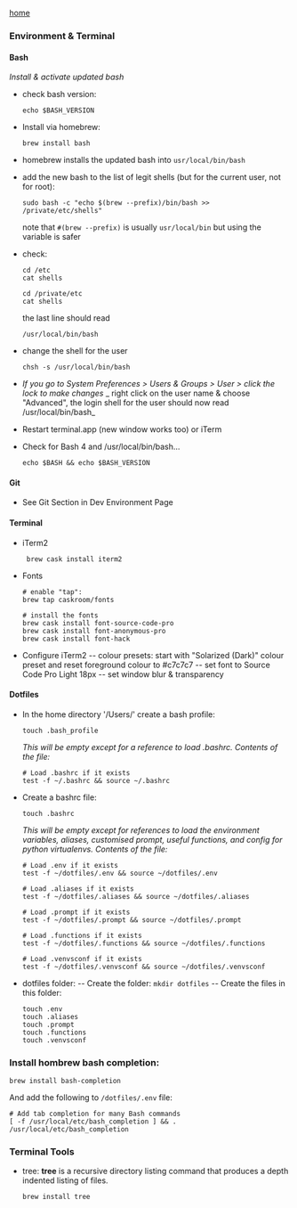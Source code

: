 [home](index.md)

### Environment & Terminal

#### Bash
_Install & activate updated bash_
- check bash version:
  ```
  echo $BASH_VERSION
  ```

- Install via homebrew:
  ```
  brew install bash
  ```

- homebrew installs the updated bash into `usr/local/bin/bash`

- add the new bash to the list of legit shells (but for the current user, not for root):
  ```
  sudo bash -c "echo $(brew --prefix)/bin/bash >> /private/etc/shells"
  ```

  note that `#(brew --prefix)` is usually `usr/local/bin` but using the variable is safer

- check:
  ```
  cd /etc
  cat shells

  cd /private/etc
  cat shells
  ```
  
  the last line should read
  ```
  /usr/local/bin/bash
  ```
  
- change the shell for the user
  ```
  chsh -s /usr/local/bin/bash
  ```
- _If you go to System Preferences > Users & Groups > User > click the lock to make changes_
  _ right click on the user name & choose "Advanced", the login shell for the user should now read /usr/local/bin/bash_

- Restart terminal.app (new window works too) or iTerm

- Check for Bash 4 and /usr/local/bin/bash...
  ```
  echo $BASH && echo $BASH_VERSION
  ```


#### Git
 - See Git Section in Dev Environment Page

#### Terminal

- iTerm2 
  ```
   brew cask install iterm2
  ```

- Fonts 
  ```
  # enable "tap":
  brew tap caskroom/fonts
  
  # install the fonts
  brew cask install font-source-code-pro
  brew cask install font-anonymous-pro
  brew cask install font-hack
  ```

- Configure iTerm2
 -- colour presets: start with "Solarized (Dark)" colour preset and reset foreground colour to #c7c7c7
 -- set font to Source Code Pro Light 18px
 -- set window blur & transparency


#### Dotfiles

- In the home directory '/Users/<username>' create a bash profile:
  ```
  touch .bash_profile
  ```

  _This will be empty except for a reference to load .bashrc. Contents of the file:_
  ```
  # Load .bashrc if it exists
  test -f ~/.bashrc && source ~/.bashrc
  ```

- Create a bashrc file:
  ```
  touch .bashrc
  ``` 

  _This will be empty except for references to load the environment variables, aliases, customised prompt, useful functions, and config for python virtualenvs. Contents of the file:_

  ```
  # Load .env if it exists
  test -f ~/dotfiles/.env && source ~/dotfiles/.env

  # Load .aliases if it exists
  test -f ~/dotfiles/.aliases && source ~/dotfiles/.aliases

  # Load .prompt if it exists
  test -f ~/dotfiles/.prompt && source ~/dotfiles/.prompt

  # Load .functions if it exists
  test -f ~/dotfiles/.functions && source ~/dotfiles/.functions

  # Load .venvsconf if it exists
  test -f ~/dotfiles/.venvsconf && source ~/dotfiles/.venvsconf
  ```

- dotfiles folder:
 -- Create the folder: `mkdir dotfiles`
 -- Create the files in this folder:
 
   ```
   touch .env
   touch .aliases
   touch .prompt
   touch .functions
   touch .venvsconf
   ```
 
 ### Install hombrew bash completion:
 
  ```
  brew install bash-completion
  ```
  And add the following to `/dotfiles/.env` file:
  ```
  # Add tab completion for many Bash commands
  [ -f /usr/local/etc/bash_completion ] && . /usr/local/etc/bash_completion
  ```

### Terminal Tools
 - tree: __tree__ is a recursive directory listing command that produces a depth indented listing of files. 
   ```
   brew install tree
   ```
